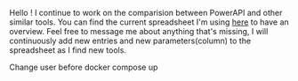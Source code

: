 Hello ! 
I continue to work on the comparision between PowerAPI and other similar tools.
You can find the current spreadsheet I'm using [here](https://docs.google.com/spreadsheets/d/1IeNw_AeIBdQcOiqgVKvLRgyDNTeLt8FH06PZ_U1hG_A/edit?usp=sharing) to have an overview.
Feel free to message me about anything that's missing, I will continuously add new entries and new parameters(column) to the spreadsheet as I find new tools. 

 Change user before docker compose up